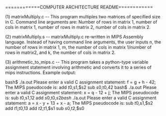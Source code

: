 ============COMPUTER ARCHITECTURE README============

(1) matrixMultiply.c -- This program multiples two matrices of specified size in C. Command line arguments are:
Number of rows in matrix 1, number of cols in matrix 1, number of rows in matrix 2, number of cols in matrix 2.


(2) matrixMultiply.s -- matrixMultiply.c re-written in MIPS Assembly language. Instead of having command line arguments,
the user inputs n, the number of rows in matrix 1, m, the number of cols in matrix 1/number of rows in matrix2, and k, the
number of cols in matrix 2.


(3) arithmetic_to_mips.c -- This program takes a python-type variable assignment statement involving arithmetic and 
converts it to a series of mips instructions. 
Example output: 

bash$ ./a.out
Please enter a valid C assignment statement:
f = g + h - 42;
The MIPS pseudocode is:
add $t0,$s1,$s2
sub $s0,$t0,42
bash$ ./a.out
Please enter a valid C assignment statement:
x = q - 12 + j;
The MIPS pseudocode is:
sub $t0,$s1,12
add $s0,$t0,$s2
bash$ ./a.out
Please enter a valid C assignment statement:
a = x - y + 13 + x - a;
The MIPS pseudocode is:
sub $t0,$s1,$s2
add $t1,$t0,13
add $t2,$t1,$s1
sub $s0,$t2,$s0




